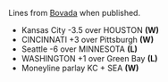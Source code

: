 Lines from [Bovada](https://www.bovada.lv/) when published.

* Kansas City -3.5 over HOUSTON **(W)**
* CINCINNATI +3 over Pittsburgh **(W)**
* Seattle -6 over MINNESOTA **(L)**
* WASHINGTON +1 over Green Bay **(L)**
* Moneyline parlay KC + SEA **(W)**
